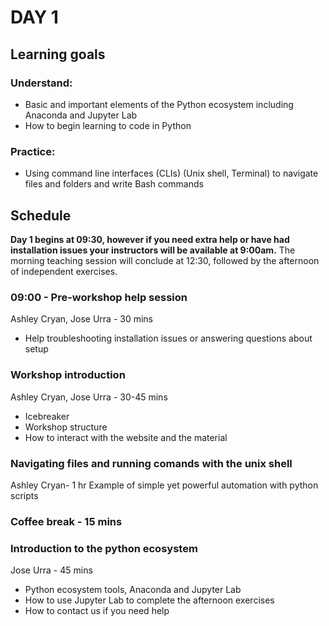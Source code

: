 # DAY 1
## Learning goals
### Understand: 
- Basic and important elements of the Python ecosystem including Anaconda and Jupyter Lab
- How to begin learning to code in Python

### Practice:
- Using command line interfaces (CLIs) (Unix shell, Terminal) to navigate files and folders and write Bash commands

## Schedule
**Day 1 begins at 09:30, however if you need extra help or have had installation issues your instructors will be available at 9:00am.** The morning teaching session will conclude at 12:30, followed by the afternoon of independent exercises.

### 09:00 - Pre-workshop help session
Ashley Cryan, Jose Urra - 30 mins
- Help troubleshooting installation issues or answering questions about setup

### Workshop introduction
Ashley Cryan, Jose Urra - 30-45 mins
- Icebreaker
- Workshop structure 
- How to interact with the website and the material

### Navigating files and running comands with the unix shell
Ashley Cryan- 1 hr
Example of simple yet powerful automation with python scripts

### Coffee break - 15 mins

### Introduction to the python ecosystem
Jose Urra - 45 mins
- Python ecosystem tools, Anaconda and Jupyter Lab
- How to use Jupyter Lab to complete the afternoon exercises
- How to contact us if you need help
